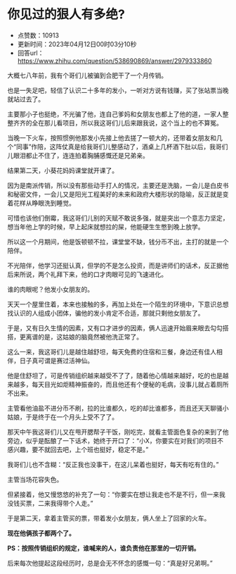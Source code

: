 # 你见过的狠人有多绝?
- 点赞数：10913
- 更新时间：2023年04月12日00时03分10秒
- 回答url：https://www.zhihu.com/question/538690869/answer/2979333860
<body>
 <p data-pid="_ot6DEez">大概七八年前，我有个哥们儿被骗到合肥干了一个月传销。</p>
 <p data-pid="9o0ppv7P">也是一失足吧，轻信了认识二十多年的发小，一听对方说有钱赚，买了张站票当晚就站过去了。</p>
 <p data-pid="DxqWxXiV">主要那小子也挺绝，不光骗了他，连自己爹妈和女朋友也都上了他的道，一家人整整齐齐的全在那儿看项目，所以我这哥们儿后来跟我说，这个当上的也不算冤。</p>
 <p data-pid="R-evcomt">当晚一下火车，按照惯例他那发小先接上他去搓了一顿大的，还带着女朋友和几个“同事”作陪，这阵仗真是给我哥们儿整感动了，酒桌上几杯酒下肚以后，我哥们儿眼泪都止不住了，连连拍着胸脯感慨还是兄弟亲。</p>
 <p data-pid="9-2J1DvI">结果第二天，小葵花妈妈课堂就开课了。</p>
 <p data-pid="eGQ6eds5">因为是南派传销，所以没有那些动手打人的情况，主要还是洗脑，一会儿是白皮书和秘密文件，一会儿又是阳光工程美好的未来和政府大楼形状的隐喻，反正就是变着花样从睁眼洗到睡觉。</p>
 <p data-pid="YrBhG97V">可惜也该他们倒霉，我这哥们儿别的天赋不敢说多强，就是突出一个意志力坚定，想当年他上学的时候，早上起床就想拉的屎，他能硬生生憋到晚上放学。</p>
 <p data-pid="m4bZvTL8">所以这一个月期间，他是饭顿顿不拉，课堂堂不缺，钱分币不出，主打的就是一个陪伴。</p>
 <p data-pid="tdKFz_iU">不光陪伴，他学习还挺认真，但学的不是怎么投资，而是讲师们的话术，反正据他后来所说，两个礼拜下来，他的口才肉眼可见的飞速进化。</p>
 <p data-pid="LgECA_vG">谁的肉眼呢？他发小女朋友的。</p>
 <p data-pid="hEk58qFn">天天一个屋里住着，本来也接触的多，再加上处在一个陌生的环境中，下意识总想找认识的人组成小团体，骗他的发小肯定不合适，那就只剩他女朋友了。</p>
 <p data-pid="pSv_t3H7">于是，又有日久生情的因素，又有口才进步的因素，俩人迅速开始眉来眼去勾勾搭搭，更离谱的是，这姑娘的脑竟然被他洗正常了。</p>
 <p data-pid="dGhgARzG">这么一来，我这哥们儿是越住越舒坦，每天免费的住宿和三餐，身边还有佳人相伴，日子真可谓是赛过活神仙。</p>
 <p data-pid="NoinQMsR">他是住舒坦了，可是传销组织越来越受不了了，随着他心情越来越好，吃的也是越来越多，每天目光如炬精神振奋的，而且他还有个便秘的毛病，没事儿就占着厕所不出来。</p>
 <p data-pid="tmwWIazW">主管看他油盐不进分币不刷，拉的比谁都久，吃的却比谁都多，而且还天天聊骚小姑娘，于是终于在一个月头上受不了了。</p>
 <p data-pid="xFqXYkSl">那天中午我这哥们儿又在甩开腮帮子干饭，刚吃完，就看主管面色复杂的来到了他旁边，似乎是酝酿了一下话术，她终于开口了：“小X，你要实在对我们的项目不感兴趣，要不就回去吧，上个班也挺好，稳定不是。”</p>
 <p data-pid="NJUGxf3H">我哥们儿也不含糊：“反正我也没事干，在这儿呆着也挺好，每天有吃有住的。”</p>
 <p data-pid="twWlFXb5">主管当场花容失色。</p>
 <p data-pid="h3EIG0GW">但紧接着，他又慢悠悠的补充了一句：“你要实在想让我走也不是不行，但一来我没钱买票，二来我得带个人走。”</p>
 <p data-pid="51zAwv8i">于是第二天，拿着主管买的票，带着发小女朋友，俩人坐上了回家的火车。</p>
 <p data-pid="3gTx9XA9"><b>现在他俩孩子都两个了。</b></p>
 <p data-pid="XUt2EYhV"><b>PS：按照传销组织的规定，谁喊来的人，谁负责他在那里的一切开销。</b></p>
 <p data-pid="8ZvKGvSB">后来每次他提起这段经历时，总是会无不怀念的感慨一句：“真是好兄弟啊。”</p>
 <p></p>
 <p></p>
</body>